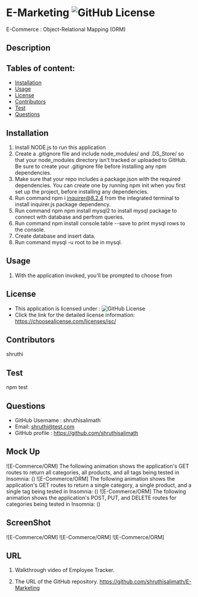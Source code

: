 # E-Marketing ![GitHub License](https://shields.io/badge/license-ISC-brightgreen)
E-Commerce : Object-Relational Mapping (ORM)
## Description
    
## Tables of content:
  * [Installation](#installation)
  * [Usage](#usage)
  * [License](#license)
  * [Contributors](#contributors)
  * [Test](#test)
  * [Questions](#questions)

## Installation

1. Install NODE.js to run this application
2. Create a .gitignore file and include node_modules/ and .DS_Store/ so that your node_modules directory isn't tracked or uploaded to GitHub. Be sure to create your .gitignore file before installing any npm dependencies.
3. Make sure that your repo includes a package.json with the required dependencies. You can create one by running npm init when you first set up the project, before installing any dependencies.
4. Run command npm i inquirer@8.2.4 from the integrated terminal to install inquirer.js package dependency.
5. Run command npm npm install mysql2 to install mysql package to connect with database and perfrom queries.
6. Run command npm install console.table --save to print mysql rows to the console.  
7. Create database and insert data.
8. Run command mysql -u root to be in mysql.


## Usage 
  1. With the application invoked, you'll be prompted to choose from 

## License  
* This application is licensed under : ![GitHub License](https://shields.io/badge/license-ISC-brightgreen)
* Click the link for the detailed license information: https://choosealicense.com/licenses/isc/

## Contributors
shruthi

## Test
npm test


## Questions
  * GitHub Username : shruthisalimath
  * Email: shruthi@test.com
  * GitHub profile : https://github.com/shruthisalimath 


## Mock Up
![E-Commerce/ORM]
    The following animation shows the application's GET routes to return all categories, all products, and all tags being tested in Insomnia:
    ()
![E-Commerce/ORM]
    The following animation shows the application's GET routes to return a single category, a single product, and a single tag being tested in Insomnia:
    ()
![E-Commerce/ORM]
    The following animation shows the application's POST, PUT, and DELETE routes for categories being tested in Insomnia:
    ()

## ScreenShot
![E-Commerce/ORM]
![E-Commerce/ORM]
![E-Commerce/ORM]


## URL
1. Walkthrough video of Employee Tracker.
  
2. The URL of the GitHub repository.
  https://github.com/shruthisalimath/E-Marketing
  